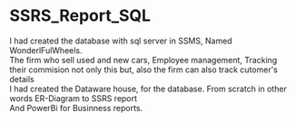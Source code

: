 # SSRS_Report_SQL
I had created the database with sql server in SSMS, Named WonderlFulWheels.<br>
The firm who sell used and new cars, Employee management, Tracking their commision not only this but, also the firm can also track cutomer's details<br>
I had created the Dataware house, for the database.
From scratch in other words ER-Diagram to SSRS report<br>
And PowerBi for Businness reports.

